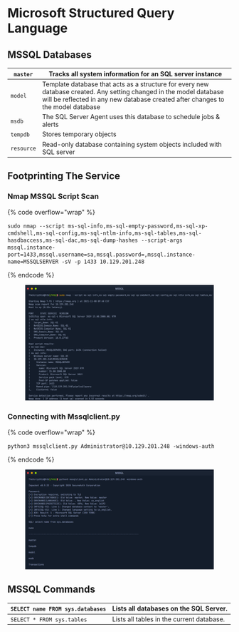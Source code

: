 # Microsoft Structured Query Language

## MSSQL Databases

| `master`   | Tracks all system information for an SQL server instance                                                                                                                                               |
| ---------- | ------------------------------------------------------------------------------------------------------------------------------------------------------------------------------------------------------ |
| `model`    | Template database that acts as a structure for every new database created. Any setting changed in the model database will be reflected in any new database created after changes to the model database |
| `msdb`     | The SQL Server Agent uses this database to schedule jobs & alerts                                                                                                                                      |
| `tempdb`   | Stores temporary objects                                                                                                                                                                               |
| `resource` | Read-only database containing system objects included with SQL server                                                                                                                                  |

## Footprinting The Service

### Nmap MSSQL Script Scan

{% code overflow="wrap" %}
```
sudo nmap --script ms-sql-info,ms-sql-empty-password,ms-sql-xp-cmdshell,ms-sql-config,ms-sql-ntlm-info,ms-sql-tables,ms-sql-hasdbaccess,ms-sql-dac,ms-sql-dump-hashes --script-args mssql.instance-port=1433,mssql.username=sa,mssql.password=,mssql.instance-name=MSSQLSERVER -sV -p 1433 10.129.201.248
```
{% endcode %}

<figure><img src="../.gitbook/assets/image.png" alt=""><figcaption></figcaption></figure>

### **Connecting with Mssqlclient.py**

{% code overflow="wrap" %}
```
python3 mssqlclient.py Administrator@10.129.201.248 -windows-auth
```
{% endcode %}

<figure><img src="../.gitbook/assets/image (1).png" alt=""><figcaption></figcaption></figure>

## MSSQL Commands

| `SELECT name FROM sys.databases` | Lists all databases on the SQL Server.    |
| -------------------------------- | ----------------------------------------- |
| `SELECT * FROM sys.tables`       | Lists all tables in the current database. |

